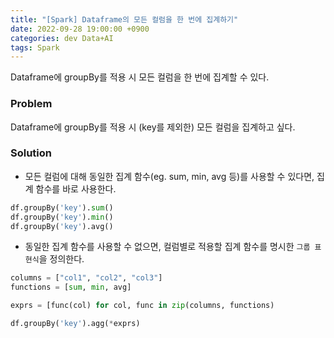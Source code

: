 ```yaml
---
title: "[Spark] Dataframe의 모든 컬럼을 한 번에 집계하기"
date: 2022-09-28 19:00:00 +0900
categories: dev Data+AI
tags: Spark
---
```


Dataframe에 groupBy를 적용 시 모든 컬럼을 한 번에 집계할 수 있다.

### Problem

Dataframe에 groupBy를 적용 시 (key를 제외한) 모든 컬럼을 집계하고 싶다.

### Solution

* 모든 컬럼에 대해 동일한 집계 함수(eg. sum, min, avg 등)를 사용할 수 있다면, 집계 함수를 바로 사용한다.

```python
df.groupBy('key').sum()
df.groupBy('key').min()
df.groupBy('key').avg()
```

* 동일한 집계 함수를 사용할 수 없으면, 컬럼별로 적용할 집계 함수를 명시한 `그룹 표현식`을 정의한다.

```python
columns = ["col1", "col2", "col3"]
functions = [sum, min, avg]

exprs = [func(col) for col, func in zip(columns, functions)

df.groupBy('key').agg(*exprs)
```
